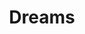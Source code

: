 ---
title: Dreams
crosslinks:
- RadOwl
- youtubefactsbot
- LucidDreaming
- youtubot
- AskReddit
- titlegore
- Jung
- DreamInterpretation
- space
- autotldr
- me_irl
- nosleep
- Paranormal
- StopGaming
- Christianity
- Psychic
- MassdropBot
- depression
- JohnCena
- occult
---